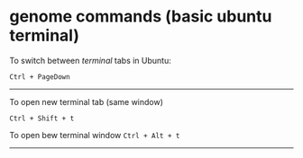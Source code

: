 # genome commands (basic ubuntu terminal)


To switch between *terminal* tabs in Ubuntu:
```
Ctrl + PageDown
```

---

To open new terminal tab (same window)
```
Ctrl + Shift + t
```

To open bew terminal window
``` Ctrl + Alt + t ```

--- 
